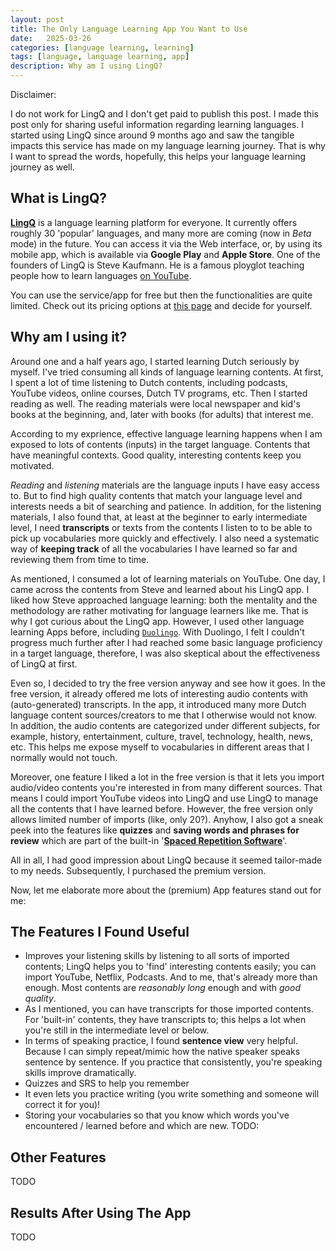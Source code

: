 ```yaml
---
layout: post
title: The Only Language Learning App You Want to Use
date:   2025-03-26
categories: [language learning, learning]
tags: [language, language learning, app]
description: Why am I using LingQ?
---
```


Disclaimer:

I do not work for LingQ and I don't get paid to publish this post. I made this post only for sharing useful information regarding learning languages.
I started using LingQ since around 9 months ago and saw the tangible impacts this service has made on my language learning journey. That is why I want
to spread the words, hopefully, this helps your language learning journey as well.


## What is LingQ?

[**LingQ**][1] is a language learning platform for everyone. It currently offers roughly 30 'popular' languages, and many more are coming (now in *Beta* mode) in the future.
You can access it via the Web interface, or, by using its mobile app, which is available via **Google Play** and **Apple Store**. One of the founders of LingQ is Steve Kaufmann.
He is a famous ployglot teaching people how to learn languages [on YouTube][lingosteve].

You can use the service/app for free but then the functionalities are quite limited. Check out its pricing options at [this page][price] and decide for yourself.


## Why am I using it?

Around one and a half years ago, I started learning Dutch seriously by myself. I've tried consuming all kinds of language learning contents. At first,
I spent a lot of time listening to Dutch contents, including podcasts, YouTube videos, online courses, Dutch TV programs, etc. Then I started reading
as well. The reading materials were local newspaper and kid's books at the beginning, and, later with books (for adults) that interest me.

According to my exprience, effective language learning happens when I am exposed to lots of contents (inputs) in the target language. Contents that have meaningful
contexts. Good quality, interesting contents keep you motivated.

*Reading* and *listening* materials are the language inputs I have easy access to. But to find high quality contents that match your language level and interests needs
a bit of searching and patience. In addition, for the listening materials, I also found that, at least at the beginner to early intermediate level, I need **transcripts**
or texts from the contents I listen to to be able to pick up vocabularies more quickly and effectively. I also need a systematic way of **keeping track** of all the
vocabularies I have learned so far and reviewing them from time to time.

As mentioned, I consumed a lot of learning materials on YouTube. One day, I came across the contents from Steve and learned about his LingQ app. I liked how Steve approached
language learning: both the mentality and the methodology are rather motivating for language learners like me. That is why I got curious about the LingQ app. However, I used
other language learning Apps before, including [`Duolingo`][duolingo]. With Duolingo, I felt I couldn't progress much further after I had reached some basic language proficiency
in a target language, therefore, I was also skeptical about the effectiveness of LingQ at first.

Even so, I decided to try the free version anyway and see how it goes. In the free version, it already offered me lots of interesting audio contents with (auto-generated)
transcripts. In the app, it introduced many more Dutch language content sources/creators to me that I otherwise would not know. In addition, the audio contents are categorized
under different subjects, for example, history, entertainment, culture, travel, technology, health, news, etc. This helps me expose myself to vocabularies in different areas
that I normally would not touch.

Moreover, one feature I liked a lot in the free version is that it lets you import audio/video contents you're interested in from many different sources. That means
I could import YouTube videos into LingQ and use LingQ to manage all the contents that I have learned before. However, the free version only allows limited number of imports
(like, only 20?). Anyhow, I also got a sneak peek into the features like **quizzes** and **saving words and phrases for review** which are part of the built-in '[**Spaced
Repetition Software**][srs]'.

All in all, I had good impression about LingQ because it seemed tailor-made to my needs. Subsequently, I purchased the premium version.

Now, let me elaborate more about the (premium) App features stand out for me:


## The Features I Found Useful

- Improves your listening skills by listening to all sorts of imported contents; LingQ helps you to 'find' interesting contents easily; you can import YouTube, Netflix, Podcasts.
  And to me, that's already more than enough. Most contents are *reasonably long* enough and with *good quality*.
- As I mentioned, you can have transcripts for those imported contents. For 'built-in' contents, they have transcripts to; this helps a lot when you're still in the intermediate
  level or below.
- In terms of speaking practice, I found **sentence view** very helpful. Because I can simply repeat/mimic how the native speaker speaks sentence by sentence. If you practice
  that consistently, you're speaking skills improve dramatically.
- Quizzes and SRS to help you remember
- It even lets you practice writing (you write something and someone will correct it for you)!
- Storing your vocabularies so that you know which words you've encountered / learned before and which are new.
TODO:


## Other Features
TODO


## Results After Using The App
TODO


[1]: https://www.lingq.com
[price]: https://www.lingq.com/en/signup/
[lingosteve]: https://www.youtube.com/@Thelinguist
[duolingo]: https://www.duolingo.com/
[srs]: https://en.wikipedia.org/wiki/Spaced_repetition
